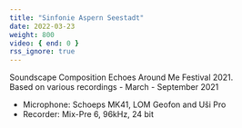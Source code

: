 ```yaml
---
title: "Sinfonie Aspern Seestadt"
date: 2022-03-23
weight: 800
video: { end: 0 }
rss_ignore: true
---
```

Soundscape Composition Echoes Around Me Festival 2021.  
Based on various recordings - March - September 2021

* Microphone: Schoeps MK41, LOM Geofon and Uši Pro
* Recorder: Mix-Pre 6, 96kHz, 24 bit

<!--
{{< vimeo "663353830?h=d197340ccf" >}}
-->

